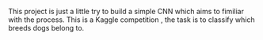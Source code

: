 This project is just a little try to build a simple CNN which aims to fimiliar with the process. This is a Kaggle competition , the task is to classify which breeds dogs belong to.

